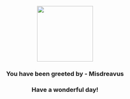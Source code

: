 <p align="center">
    <img src="https://raw.githubusercontent.com/PokeAPI/sprites/master/sprites/pokemon/200.png" width="150" height="150">
</p>
<h3 align="center">You have been greeted by - <b>Misdreavus</b></h3>
<h3 align="center">Have a wonderful day!</h3>
